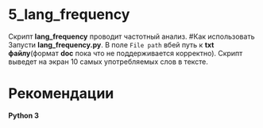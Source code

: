 # 5_lang_frequency
Скрипт **lang_frequency** проводит частотный анализ.
#Как использовать
Запусти **lang_frequency.py**. В поле `File path` 
вбей путь к **txt файлу**(формат **doc** пока что не поддерживается корректно). 
Скрипт выведет на экран 10 самых употребляемых слов в тексте.
# Рекомендации
**Python 3**